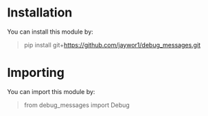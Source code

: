 # Installation

You can install this module by:
>pip install git+https://github.com/jaywor1/debug_messages.git

# Importing

You can import this module by:
>from debug_messages import Debug
